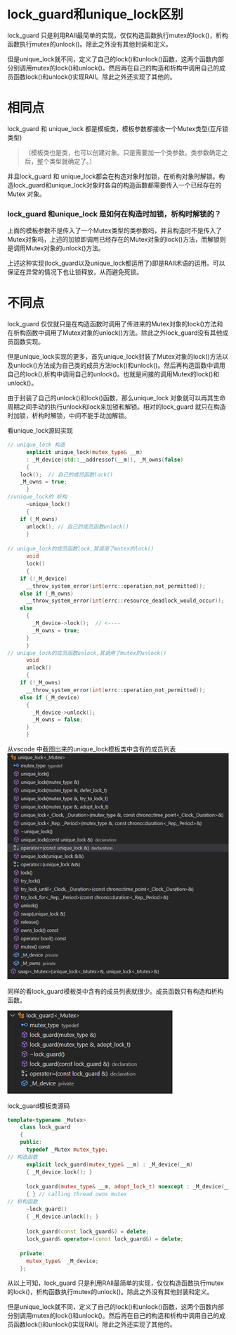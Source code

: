 # lock_guard和unique_lock区别

lock_guard 只是利用RAII最简单的实现，仅仅构造函数执行mutex的lock()，析构函数执行mutex的unlock()。除此之外没有其他封装和定义。

但是unique_lock就不同，定义了自己的lock()和unlock()函数，这两个函数内部分别调用mutex的lock()和unlock()。然后再在自己的构造和析构中调用自己的成员函数lock()和unlock()实现RAII。除此之外还实现了其他的。

# 相同点

lock_guard 和 unique_lock 都是模板类，模板参数都接收一个Mutex类型(互斥锁类型)

> （模板类也是类，也可以创建对象。只是需要加一个类参数。类参数确定之后，整个类型就确定了。）

并且lock_guard 和 unique_lock都会在构造对象时加锁，在析构对象时解锁。构造lock_guard和unique_lock对象时各自的构造函数都需要传入一个已经存在的Mutex 对象。

### lock_guard 和unique_lock 是如何在构造时加锁，析构时解锁的？

上面的模板参数不是传入了一个Mutex类型的类参数吗，并且构造时不是传入了Mutex对象吗，上述的加锁即调用已经存在的Mutex对象的lock()方法，而解锁则是调用Mutex对象的unlock()方法。

上述这种实现(lock_guard以及unique_lock都运用了)即是RAII术语的运用。可以保证在异常的情况下也让锁释放，从而避免死锁。

# 不同点

lock_guard 仅仅就只是在构造函数时调用了传进来的Mutex对象的lock()方法和在析构函数中调用了Mutex对象的unlock()方法。除此之外lock_guard没有其他成员函数实现。

但是unique_lock实现的更多，首先unique_lock封装了Mutex对象的lock()方法以及unlock()方法成为自己类的成员方法lock()和unlock()。然后再构造函数中调用自己的lock(),析构中调用自己的unlock()。也就是间接的调用Mutex的lock()和unlock()。

由于封装了自己的unlock()和lock()函数，那么unique_lock 对象就可以再其生命周期之间手动的执行unlock和lock来加锁和解锁。相对的lock_guard 就只在构造时加锁，析构时解锁，中间不能手动加解锁。

看unique_lock源码实现

```cpp
// unique_lock 构造
      explicit unique_lock(mutex_type& __m)
      : _M_device(std::__addressof(__m)), _M_owns(false)
      {
    lock();  // 自己的成员函数lock()
    _M_owns = true;
      }
//unique_lock的 析构
      ~unique_lock()
      {
    if (_M_owns)
      unlock(); // 自己的成员函数unlock()
      }

// unique_lock的成员函数lock,其调用了mutex的lock()
      void
      lock()
      {
    if (!_M_device)
      __throw_system_error(int(errc::operation_not_permitted));
    else if (_M_owns)
      __throw_system_error(int(errc::resource_deadlock_would_occur));
    else
      {
        _M_device->lock();  // <----
        _M_owns = true;
      }
      }
// unique_lock的成员函数unlock,其调用了mutex的unlock()
      void
      unlock()
      {
    if (!_M_owns)
      __throw_system_error(int(errc::operation_not_permitted));
    else if (_M_device)
      {
        _M_device->unlock();
        _M_owns = false;
      }
      }
```

从vscode 中截图出来的unique_lock模板类中含有的成员列表
![](..\img_src\unique_lock类符号表.png)

同样的看lock_guard模板类中含有的成员列表就很少。成员函数只有构造和析构函数。

![](..\img_src\lock_guard类成员列表.png)

lock_guard模板类源码

```cpp
template<typename _Mutex>
    class lock_guard
    {
    public:
      typedef _Mutex mutex_type;
// 构造函数
      explicit lock_guard(mutex_type& __m) : _M_device(__m)
      { _M_device.lock(); } 

      lock_guard(mutex_type& __m, adopt_lock_t) noexcept : _M_device(__m)
      { } // calling thread owns mutex
// 析构函数
      ~lock_guard()
      { _M_device.unlock(); }

      lock_guard(const lock_guard&) = delete;
      lock_guard& operator=(const lock_guard&) = delete;

    private:
      mutex_type&  _M_device;
    };
```

从以上可知，lock_guard 只是利用RAII最简单的实现，仅仅构造函数执行mutex的lock()，析构函数执行mutex的unlock()。除此之外没有其他封装和定义。

但是unique_lock就不同，定义了自己的lock()和unlock()函数，这两个函数内部分别调用mutex的lock()和unlock()。然后再在自己的构造和析构中调用自己的成员函数lock()和unlock()实现RAII。除此之外还实现了其他的。
